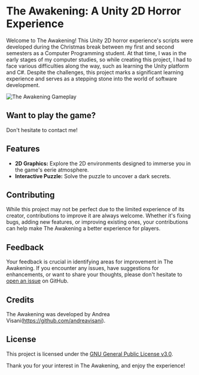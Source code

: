 # The Awakening: A Unity 2D Horror Experience

Welcome to The Awakening! This Unity 2D horror experience's scripts were developed during the Christmas break between my first and second semesters as a Computer Programming student. At that time, I was in the early stages of my computer studies, so while creating this project, I had to face various difficulties along the way, such as learning the Unity platform and C#. Despite the challenges, this project marks a significant learning experience and serves as a stepping stone into the world of software development.

![The Awakening Gameplay](https://media.licdn.com/dms/image/D4E22AQF_onKQO7iluw/feedshare-shrink_800/0/1703432024952?e=1715212800&v=beta&t=iUGpMQ-dzxHtCyk1QcivMdxYWrRJnrsIopV4Pv3V1bg)
## Want to play the game?
Don't hesitate to contact me!

## Features
- **2D Graphics:** Explore the 2D environments designed to immerse you in the game's eerie atmosphere.
- **Interactive Puzzle:** Solve the puzzle to uncover a dark secrets.


## Contributing
While this project may not be perfect due to the limited experience of its creator, contributions to improve it are always welcome. Whether it's fixing bugs, adding new features, or improving existing ones, your contributions can help make The Awakening a better experience for players.

## Feedback
Your feedback is crucial in identifying areas for improvement in The Awakening. If you encounter any issues, have suggestions for enhancements, or want to share your thoughts, please don't hesitate to [open an issue](https://github.com/yourusername/TheAwakening/issues) on GitHub.

## Credits
The Awakening was developed by Andrea Visani(https://github.com/andreavisani).

## License
This project is licensed under the [GNU General Public License v3.0](LICENSE).

Thank you for your interest in The Awakening, and enjoy the experience!
